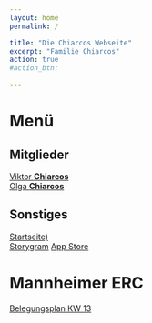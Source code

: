 ```yaml
---
layout: home
permalink: /

title: "Die Chiarcos Webseite"
excerpt: "Familie Chiarcos"
action: true
#action_btn:

---
```


# Menü
## Mitglieder
[Viktor **Chiarcos**](https://viktor-chiarcos.github.io)\
[Olga **Chiarcos**](https://viktor-chiarcos.github.io)
## Sonstiges
[Startseite)](/)\
[Storygram](/Storygram)
[App Store](/app-store/)

# Mannheimer ERC
[Belegungsplan KW 13](/PDF_0002.PDF)
